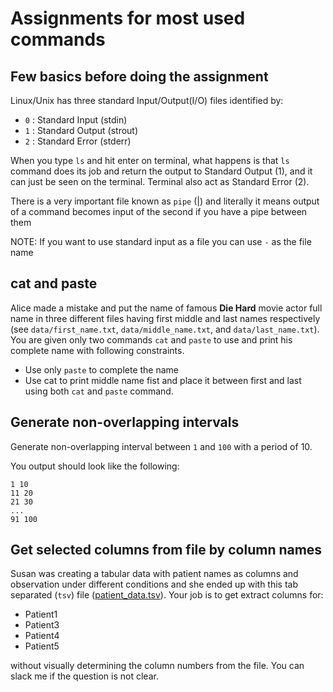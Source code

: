 # Assignments for most used commands

## Few basics before doing the assignment

Linux/Unix has three standard Input/Output(I/O) files identified by: 

- `0` : Standard Input (stdin)
- `1` : Standard Output (strout)
- `2` : Standard Error (stderr)

When you type `ls` and hit enter on terminal, what happens is that `ls` command
does its job and return the output to Standard Output (1), and it can just be
seen on the terminal. Terminal also act as Standard Error (2). 

There is a very important file known as `pipe` (|) and literally it means
output of a command becomes input of the second if you have a pipe between them

NOTE: If you want to use standard input as a file you can use `-` as the file name 


## cat and paste

Alice made a mistake and put the name of famous **Die Hard** movie actor full name
in three different files having first middle and last names respectively (see
`data/first_name.txt`, `data/middle_name.txt`, and `data/last_name.txt`). You
are given only two commands `cat` and `paste` to use and print his complete
name with following constraints. 

- Use only `paste` to complete the name
- Use cat to print middle name fist and place it between first and last using
  both `cat` and `paste` command.

## Generate non-overlapping intervals

Generate non-overlapping interval between `1` and `100` with a period of 10.

You output should look like the following:
```
1 10
11 20
21 30 
...
91 100
```

## Get selected columns from file by column names

Susan was creating a tabular data with patient names as columns and observation
under different conditions and she ended up with this tab separated (`tsv`)
file ([patient_data.tsv](./data/patient_data.tsv)). Your job is to get extract columns for:

- Patient1 
- Patient3
- Patient4
- Patient5

without visually determining the column numbers from the file. You can slack me if the question is not clear.
